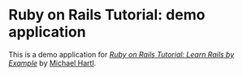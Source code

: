 # Ruby on Rails Tutorial: demo application

This is a demo application for
[*Ruby on Rails Tutorial: Learn Rails by Example*](http://www.railstutorial.org/) 
by [Michael Hartl](http://www.michaelhartl.com/).

